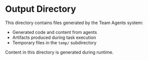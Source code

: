 # Output Directory

This directory contains files generated by the Team Agents system:

- Generated code and content from agents
- Artifacts produced during task execution
- Temporary files in the `temp/` subdirectory

Content in this directory is generated during runtime.
